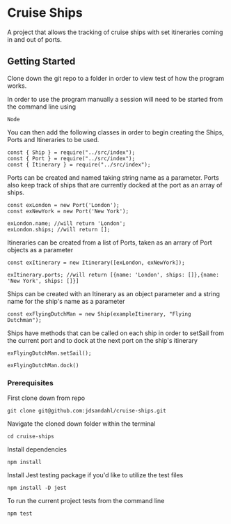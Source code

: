 # Cruise Ships
A project that allows the tracking of cruise ships with set itineraries coming in and out of ports.  

## Getting Started
Clone down the git repo to a folder in order to view test of how the program works. 

In order to use the program manually a session will need to be started from the command line using
~~~
Node
~~~

You can then add the following classes in order to begin creating the Ships, Ports and Itineraries to be used. 
~~~
const { Ship } = require("../src/index");
const { Port } = require("../src/index");
const { Itinerary } = require("../src/index");
~~~

Ports can be created and named taking string name as a parameter. Ports also keep track of ships that are currently docked at the port as an array of ships. 
~~~
const exLondon = new Port('London');
const exNewYork = new Port('New York');

exLondon.name; //will return 'London';
exLondon.ships; //will return []; 
~~~

Itineraries can be created from a list of Ports, taken as an arrary of Port objects as a parameter
~~~
const exItinerary = new Itinerary([exLondon, exNewYork]);

exItinerary.ports; //will return [{name: 'London', ships: []},{name: 'New York', ships: []}]
~~~

Ships can be created with an Itinerary as an object parameter and a string name for the ship's name as a parameter
~~~
const exFlyingDutchMan = new Ship(exampleItinerary, "Flying Dutchman"); 
~~~

Ships have methods that can be called on each ship in order to setSail from the current port and to dock at the next port on the ship's itinerary
~~~
exFlyingDutchMan.setSail();

exFlyingDutchMan.dock()
~~~

### Prerequisites

First clone down from repo
~~~
git clone git@github.com:jdsandahl/cruise-ships.git
~~~

Navigate the cloned down folder within the terminal
~~~
cd cruise-ships
~~~

Install dependencies
~~~
npm install
~~~

Install Jest testing package if you'd like to utilize the test files
~~~
npm install -D jest
~~~

To run the current project tests from the command line
~~~
npm test
~~~